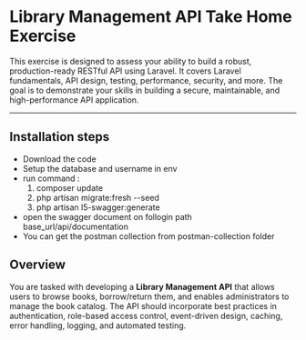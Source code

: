 # Library Management API Take Home Exercise

This exercise is designed to assess your ability to build a robust, production-ready RESTful API using Laravel. It covers Laravel fundamentals, API design, testing, performance, security, and more. The goal is to demonstrate your skills in building a secure, maintainable, and high-performance API application.

---
## Installation steps 

- Download the code
- Setup the database and username in env
- run command : 
    1) composer update
    2) php artisan migrate:fresh --seed
    3) php artisan l5-swagger:generate
- open the swagger document on follogin path
 base_url/api/documentation
- You can get the postman collection from postman-collection folder

## Overview

You are tasked with developing a **Library Management API** that allows users to browse books, borrow/return them, and enables administrators to manage the book catalog. The API should incorporate best practices in authentication, role-based access control, event-driven design, caching, error handling, logging, and automated testing.

